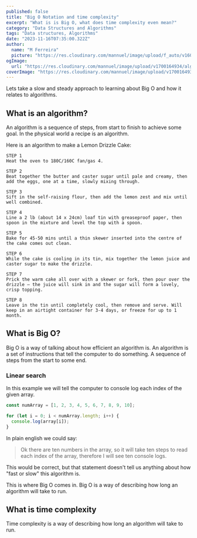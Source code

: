 ```yaml
---
published: false
title: "Big O Notation and time complexity"
excerpt: "What is is Big O, what does time complexity even mean?"
category: "Data Structures and Algorithms"
tags: "Data structures, Algorithms"
date: "2023-11-16T07:35:00.322Z"
author:
  name: "M Ferreira"
  picture: "https://res.cloudinary.com/mannuel/image/upload/f_auto/v1604067445/images/mee.jpg"
ogImage:
  url: "https://res.cloudinary.com/mannuel/image/upload/v1700164934/algorithms_cover.png"
coverImage: "https://res.cloudinary.com/mannuel/image/upload/v1700164934/algorithms_cover.png"
---
```


Lets take a slow and steady approach to learning about Big O and how it relates to algorithms.

## What is an algorithm?

An algorithm is a sequence of steps, from start to finish to achieve some goal. In the physical world a recipe is an algorithm.

Here is an algorithm to make a Lemon Drizzle Cake:

```text
STEP 1
Heat the oven to 180C/160C fan/gas 4.

STEP 2
Beat together the butter and caster sugar until pale and creamy, then add the eggs, one at a time, slowly mixing through.

STEP 3
Sift in the self-raising flour, then add the lemon zest and mix until well combined.

STEP 4
Line a 2 lb (about 14 x 24cm) loaf tin with greaseproof paper, then spoon in the mixture and level the top with a spoon.

STEP 5
Bake for 45-50 mins until a thin skewer inserted into the centre of the cake comes out clean.

STEP 6
While the cake is cooling in its tin, mix together the lemon juice and caster sugar to make the drizzle.

STEP 7
Prick the warm cake all over with a skewer or fork, then pour over the drizzle – the juice will sink in and the sugar will form a lovely, crisp topping.

STEP 8
Leave in the tin until completely cool, then remove and serve. Will keep in an airtight container for 3-4 days, or freeze for up to 1 month.
```

## What is Big O?

Big O is a way of talking about how efficient an algorithm is. An algorithm is a set of instructions that tell the computer to do something. A sequence of steps from the start to some end.

### Linear search

In this example we will tell the computer to console log each index of the given array.

```js
const numArray = [1, 2, 3, 4, 5, 6, 7, 8, 9, 10];
```

```js
for (let i = 0; i < numArray.length; i++) {
  console.log(array[i]);
}
```

In plain english we could say:

> Ok there are ten numbers in the array, so it will take ten steps to read each index of the array, therefore I will see ten console logs.

This would be correct, but that statement doesn't tell us anything about how "fast or slow" this algorithm is.

This is where Big O comes in. Big O is a way of describing how long an algorithm will take to run.

## What is time complexity

Time complexity is a way of describing how long an algorithm will take to run.

